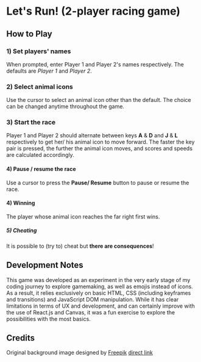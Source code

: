 # Let's Run! (2-player racing game)

## How to Play

### 1) Set players' names

When prompted, enter Player 1 and Player 2's names respectively.
The defaults are _Player 1_ and _Player 2_.

### 2) Select animal icons

Use the cursor to select an animal icon other than the default.
The choice can be changed anytime throughout the game.

### 3) Start the race

Player 1 and Player 2 should alternate between keys **A** & **D** and **J** & **L** respectively to get her/ his animal icon to move forward. The faster the key pair is pressed, the further the animal icon moves, and scores and speeds are calculated accordingly.

#### 4) Pause / resume the race

Use a cursor to press the **Pause/ Resume** button to pause or resume the race.

#### 4) Winning

The player whose animal icon reaches the far right first wins.

##### 5) Cheating

It is possible to (try to) cheat but **there are consequences**!

## Development Notes

This game was developed as an experiment in the very early stage of my coding journey to explore gamemaking, as well as emojis instead of icons.
As a result, it relies exclusively on basic HTML, CSS (including keyframes and transitions) and JavaScript DOM manipulation.
While it has clear limitations in terms of UX and development, and can certainly improve with the use of React.js and Canvas, it was a fun exercise to explore the possibilities with the most basics.

## Credits

Original background image designed by [Freepik](http://www.freepik.com) [direct link](https://www.freepik.com/free-vector/flat-cityscape-pack_829214.htm)
